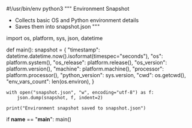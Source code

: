 #!/usr/bin/env python3
"""
Environment Snapshot
- Collects basic OS and Python environment details
- Saves them into snapshot.json
"""

import os, platform, sys, json, datetime

def main():
    snapshot = {
        "timestamp": datetime.datetime.now().isoformat(timespec="seconds"),
        "os": platform.system(),
        "os_release": platform.release(),
        "os_version": platform.version(),
        "machine": platform.machine(),
        "processor": platform.processor(),
        "python_version": sys.version,
        "cwd": os.getcwd(),
        "env_vars_count": len(os.environ),
    }

    with open("snapshot.json", "w", encoding="utf-8") as f:
        json.dump(snapshot, f, indent=2)

    print("Environment snapshot saved to snapshot.json")

if __name__ == "__main__":
    main()
